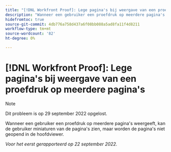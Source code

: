 ```yaml
---
title: "[!DNL Workfront Proof]: Lege pagina's bij weergave van een proefdruk op meerdere pagina's"
description: "Wanneer een gebruiker een proefdruk op meerdere pagina's weergeeft, kan de gebruiker miniaturen van de pagina's zien, maar worden de pagina's niet geopend in de hoofdviewer."
hidefromtoc: true
source-git-commit: 4db776a758d437a6f08bb088a5ad8fa11f4d8211
workflow-type: tm+mt
source-wordcount: '82'
ht-degree: 0%

---
```



# [!DNL Workfront Proof]: Lege pagina&#39;s bij weergave van een proefdruk op meerdere pagina&#39;s

>[!NOTE]
>
>Dit probleem is op 29 september 2022 opgelost.

Wanneer een gebruiker een proefdruk op meerdere pagina&#39;s weergeeft, kan de gebruiker miniaturen van de pagina&#39;s zien, maar worden de pagina&#39;s niet geopend in de hoofdviewer.

_Voor het eerst gerapporteerd op 22 september 2022._

